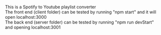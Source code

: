 This is a Spotify to Youtube playlist converter <br />
The front end (client folder) can be tested by running "npm start" and it will open localhost:3000  <br />
The back end (server folder) can be tested by running "npm run devStart" and opening localhost:3001  <br />
